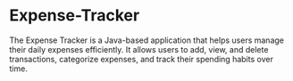 # Expense-Tracker
The Expense Tracker is a Java-based application that helps users manage their daily expenses efficiently. It allows users to add, view, and delete transactions, categorize expenses, and track their spending habits over time.
